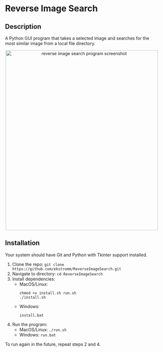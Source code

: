# Reverse Image Search

## Description
A Python GUI program that takes a selected image and searches for the most similar image from a local file directory.

<p align="center">
    <img width="500" height="590" alt="reverse image search program screenshot" src="https://github.com/user-attachments/assets/ec8be9cb-9bfe-4be0-8995-c5cf5c35037a" />
</p>

## Installation
Your system should have Git and Python with Tkinter support installed.
1. Clone the repo: `git clone https://github.com/ekstromm/ReverseImageSearch.git`
2. Navigate to directory: `cd ReverseImageSearch`
3. Install dependencies:
    - MacOS/Linux:
      ```
      chmod +x install.sh run.sh
      ./install.sh
      ```
    - Windows:
      ```
      install.bat
      ```
4. Run the program:
    - MacOS/Linux: `./run.sh`
    - Windows: `run.bat`
      
To run again in the future, repeat steps 2 and 4.
